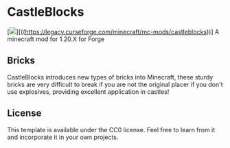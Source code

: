 # CastleBlocks
[![](http://cf.way2muchnoise.eu/full_castleblocks_downloads.svg)][((https://legacy.curseforge.com/minecraft/mc-mods/castleblocks))]
A minecraft mod for 1.20.X for Forge

## Bricks

CastleBlocks introduces new types of bricks into Minecraft, these sturdy bricks are very difficult to break if you are not the original placer if you don't use explosives, providing excellent application in castles!

## License

This template is available under the CC0 license. Feel free to learn from it and incorporate it in your own projects.

